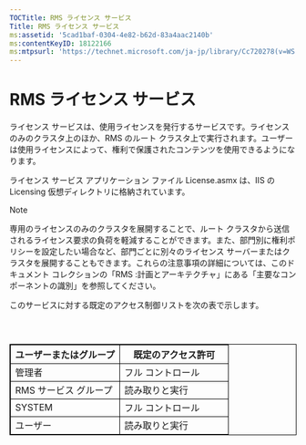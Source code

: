```yaml
---
TOCTitle: RMS ライセンス サービス
Title: RMS ライセンス サービス
ms:assetid: '5cad1baf-0304-4e82-b62d-83a4aac2140b'
ms:contentKeyID: 18122166
ms:mtpsurl: 'https://technet.microsoft.com/ja-jp/library/Cc720278(v=WS.10)'
---
```


RMS ライセンス サービス
=======================

ライセンス サービスは、使用ライセンスを発行するサービスです。ライセンスのみのクラスタ上のほか、RMS のルート クラスタ上で実行されます。ユーザーは使用ライセンスによって、権利で保護されたコンテンツを使用できるようになります。

ライセンス サービス アプリケーション ファイル License.asmx は、IIS の Licensing 仮想ディレクトリに格納されています。

> [!NOTE]
> 専用のライセンスのみのクラスタを展開することで、ルート クラスタから送信されるライセンス要求の負荷を軽減することができます。また、部門別に権利ポリシーを設定したい場合など、部門ごとに別々のライセンス サーバーまたはクラスタを展開することもできます。これらの注意事項の詳細については、このドキュメント コレクションの「RMS :計画とアーキテクチャ」にある「主要なコンポーネントの識別」を参照してください。 

このサービスに対する既定のアクセス制御リストを次の表で示します。

###  

 
<table style="border:1px solid black;">
<colgroup>
<col width="50%" />
<col width="50%" />
</colgroup>
<thead>
<tr class="header">
<th style="border:1px solid black;" >ユーザーまたはグループ</th>
<th style="border:1px solid black;" >既定のアクセス許可</th>
</tr>
</thead>
<tbody>
<tr class="odd">
<td style="border:1px solid black;">管理者</td>
<td style="border:1px solid black;">フル コントロール</td>
</tr>
<tr class="even">
<td style="border:1px solid black;">RMS サービス グループ</td>
<td style="border:1px solid black;">読み取りと実行</td>
</tr>
<tr class="odd">
<td style="border:1px solid black;">SYSTEM</td>
<td style="border:1px solid black;">フル コントロール</td>
</tr>
<tr class="even">
<td style="border:1px solid black;">ユーザー</td>
<td style="border:1px solid black;">読み取りと実行</td>
</tr>
</tbody>
</table>
